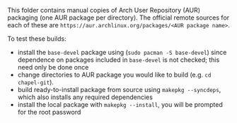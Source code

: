 
This folder contains manual copies of Arch User Repository (AUR) packaging (one AUR package per directory).
The official remote sources for each of these are `https://aur.archlinux.org/packages/<AUR package name>`.

To test these builds:
- install the `base-devel` package using (`sudo pacman -S base-devel`) since dependence on packages included in `base-devel` is not checked; this need only be done once
- change directories to AUR package you would like to build (e.g. `cd chapel-git`).
- build ready-to-install package from source using `makepkg --syncdeps`, which also installs any required dependencies
- install the local package with `makepkg --install`, you will be prompted for the root password
